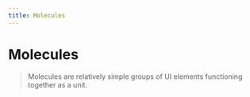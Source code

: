 ```yaml
---
title: Molecules
---
```


# Molecules

> Molecules are relatively simple groups of UI elements functioning together as
> a unit.
